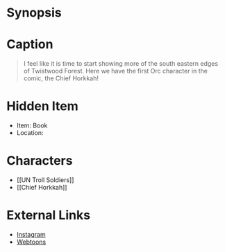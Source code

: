 # Synopsis


# Caption
> I feel like it is time to start showing more of the south eastern edges of Twistwood Forest. Here we have the first Orc character in the comic, the Chief Horkkah!

# Hidden Item
* Item: Book
* Location: <spoiler></spoiler>

# Characters
* [[UN Troll Soldiers]]
* [[Chief Horkkah]]

# External Links
* [Instagram](https://www.instagram.com/p/CdqxgPbMlTt/?igshid=YmMyMTA2M2Y=)
* [Webtoons](https://www.webtoons.com/en/challenge/twistwood-tales/111-giant-trees/viewer?title_no=344740&episode_no=121)